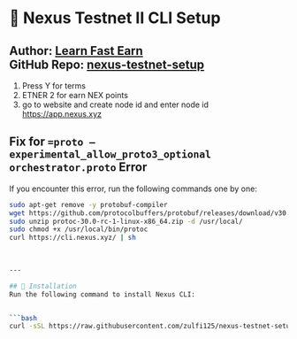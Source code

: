 # 🚀 Nexus Testnet II CLI Setup  
**Author:** [Learn Fast Earn](https://www.youtube.com/@LearnFastEarn2.0)  
**GitHub Repo:** [nexus-testnet-setup](https://github.com/zulfi125/nexus-testnet-setup)  
---
1. Press Y for terms
2. ETNER 2 for earn NEX points
3. go to website and create node id and enter node id
   https://app.nexus.xyz
## Fix for `=proto — experimental_allow_proto3_optional orchestrator.proto` Error

If you encounter this error, run the following commands one by one:

```bash
sudo apt-get remove -y protobuf-compiler
wget https://github.com/protocolbuffers/protobuf/releases/download/v30.0-rc1/protoc-30.0-rc-1-linux-x86_64.zip
sudo unzip protoc-30.0-rc-1-linux-x86_64.zip -d /usr/local/
sudo chmod +x /usr/local/bin/protoc
curl https://cli.nexus.xyz/ | sh

   
   
---

## 📜 Installation  
Run the following command to install Nexus CLI:  


```bash
curl -sSL https://raw.githubusercontent.com/zulfi125/nexus-testnet-setup/refs/heads/main/nexus-setup.sh | bash






